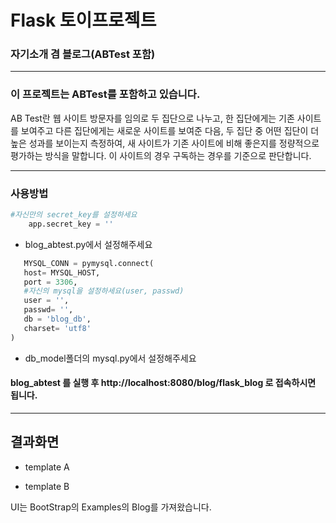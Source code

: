 # Flask 토이프로젝트

### 자기소개 겸 블로그(ABTest 포함)

---

### 이 프로젝트는 ABTest를 포함하고 있습니다.

AB Test란 웹 사이트 방문자를 임의로 두 집단으로 나누고, 한 집단에게는 기존 사이트를 보여주고 다른 집단에게는 새로운 사이트를 보여준 다음, 두 집단 중 어떤 집단이 더 높은 성과를 보이는지 측정하여, 새 사이트가 기존 사이트에 비해 좋은지를 정량적으로 평가하는 방식을 말합니다. 이 사이트의 경우 구독하는 경우를 기준으로 판단합니다.

---

### 사용방법

```python
#자신만의 secret_key를 설정하세요
    app.secret_key = ''
```

-   blog_abtest.py에서 설정해주세요

```python
   MYSQL_CONN = pymysql.connect(
   host= MYSQL_HOST,
   port = 3306,
   #자신의 mysql을 설정하세요(user, passwd)
   user = '',
   passwd= '',
   db = 'blog_db',
   charset= 'utf8'
)
```

-   db_model폴더의 mysql.py에서 설정해주세요

#### blog_abtest 를 실행 후 http://localhost:8080/blog/flask_blog 로 접속하시면 됩니다.

---

## 결과화면

-   template A

-   template B

UI는 BootStrap의 Examples의 Blog를 가져왔습니다.

